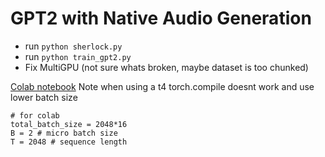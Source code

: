 # GPT2 with Native Audio Generation

- run `python sherlock.py`
- run `python train_gpt2.py`
- Fix MultiGPU (not sure whats broken, maybe dataset is too chunked)

[Colab notebook](https://colab.research.google.com/drive/1n05pnDYuBVIyB3HlKzBaoyjIWta7HqG-?usp=sharing)
Note when using a t4 torch.compile doesnt work and use lower batch size

```
# for colab
total_batch_size = 2048*16
B = 2 # micro batch size
T = 2048 # sequence length
```

